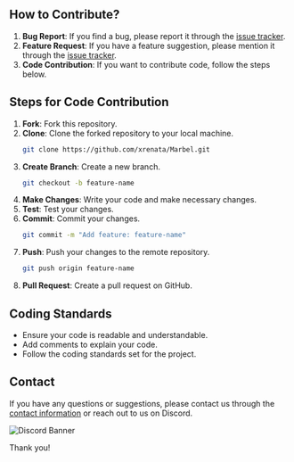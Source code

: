 ## How to Contribute?

1. **Bug Report**: If you find a bug, please report it through the [issue tracker](#).
2. **Feature Request**: If you have a feature suggestion, please mention it through the [issue tracker](#).
3. **Code Contribution**: If you want to contribute code, follow the steps below.

## Steps for Code Contribution

1. **Fork**: Fork this repository.
2. **Clone**: Clone the forked repository to your local machine.
    ```bash
    git clone https://github.com/xrenata/Marbel.git
    ```
3. **Create Branch**: Create a new branch.
    ```bash
    git checkout -b feature-name
    ```
4. **Make Changes**: Write your code and make necessary changes.
5. **Test**: Test your changes.
6. **Commit**: Commit your changes.
    ```bash
    git commit -m "Add feature: feature-name"
    ```
7. **Push**: Push your changes to the remote repository.
    ```bash
    git push origin feature-name
    ```
8. **Pull Request**: Create a pull request on GitHub.

## Coding Standards

- Ensure your code is readable and understandable.
- Add comments to explain your code.
- Follow the coding standards set for the project.

## Contact

If you have any questions or suggestions, please contact us through the [contact information](#) or reach out to us on Discord.

![Discord Banner](https://lantern.rest/api/v1/users/937316083533230110?svg=1)

Thank you!
